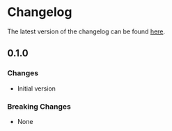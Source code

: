 # Changelog

The latest version of the changelog can be found [here](/Azure/bicep-registry-modules/blob/main/avm/res/security-insights/data-connector/CHANGELOG.md).

## 0.1.0

### Changes

- Initial version

### Breaking Changes

- None
